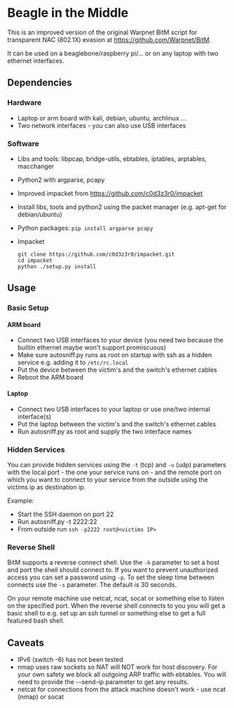 # Beagle in the Middle

This is an improved version of the original Warpnet BitM script for transparent
NAC (802.1X) evasion at https://github.com/Warpnet/BitM.

It can be used on a beaglebone/raspberry pi/... or on any laptop with two ethernet interfaces.

## Dependencies

### Hardware
* Laptop or arm board with kali, debian, ubuntu, archlinux ...
* Two network interfaces - you can also use USB interfaces

### Software
* Libs and tools: libpcap, bridge-utils, ebtables, iptables, arptables, macchanger
* Python2 with argparse, pcapy
* Improved impacket from https://github.com/c0d3z3r0/impacket


* Install libs, tools and python2 using the packet manager (e.g. apt-get for debian/ubuntu)
* Python packages: `pip install argparse pcapy`
* Impacket

  ~~~
  git clone https://github.com/c0d3z3r0/impacket.git
  cd impacket
  python ./setup.py install
  ~~~

## Usage

### Basic Setup

#### ARM board
* Connect two USB interfaces to your device (you need two because the builtin ethernet maybe won't support promiscuous)
* Make sure autosniff.py runs as root on startup with ssh as a hidden service e.g. adding it to `/etc/rc.local`
* Put the device between the victim's and the switch's ethernet cables
* Reboot the ARM board

#### Laptop
* Connect two USB interfaces to your laptop or use one/two internal interface(s)
* Put the laptop between the victim's and the switch's ethernet cables
* Run autosniff.py as root and supply the two interface names

### Hidden Services

You can provide hidden services using the `-t` (tcp) and `-u` (udp) parameters
with the local port - the one your service runs on - and the remote port on which
you want to connect to your service from the outside using the victims ip as
destination ip.

Example:
* Start the SSH daemon on port 22
* Run autosniff.py -t 2222:22
* From outside run `ssh -p2222 root@<victims IP>`

### Reverse Shell

BitM supports a reverse connect shell. Use the `-h` parameter to set a host
and port the shell should connect to. If you want to prevent unauthorized access
you can set a password using `-p`. To set the sleep time between connects use
the `-s` parameter. The default is 30 seconds.

On your remote machine use netcat, ncat, socat or something else to listen
on the specified port. When the reverse shell connects to you you will get
a basic shell to e.g. set up an ssh tunnel or something else to get a full
featured bash shell.

## Caveats

* IPv6 (switch -6) has not been tested
* nmap uses raw sockets so NAT will NOT work for host discovery.
  For your own safety we block all outgoing ARP traffic with ebtables.
  You will need to provide the --send-ip parameter to get any results.
* netcat for connections from the attack machine doesn't work - use ncat (nmap) or socat